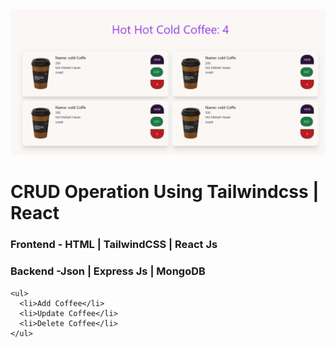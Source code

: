 <img src="./project.PNG" alt="">
 <h1>CRUD Operation Using Tailwindcss | React </h1>
 <h3> Frontend - HTML | TailwindCSS | React Js </h3>
 <h3> Backend -Json | Express Js | MongoDB </h3>

    <ul>
      <li>Add Coffee</li>
      <li>Update Coffee</li>
      <li>Delete Coffee</li>
    </ul>